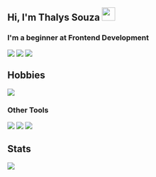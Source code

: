 ## Hi, I'm Thalys Souza <img src="https://media.giphy.com/media/hvRJCLFzcasrR4ia7z/giphy.gif" width="30" >

### I'm a beginner at Frontend Development

<div 
  style="
    display: flex;
    gap: 4px;
  "
>
  <img src="https://img.shields.io/badge/HTML5-E34F26?style=for-the-badge&logo=html5&logoColor=white"/>
  <img src="https://img.shields.io/badge/CSS3-1572B6?style=for-the-badge&logo=css3&logoColor=white"/>
  <img src="https://img.shields.io/badge/JavaScript-F7DF1E?style=for-the-badge&logo=javascript&logoColor=black"/>
  
</div>

## Hobbies
<a href="https://youtube.com/@tharisuu">
<img src="https://img.shields.io/badge/YouTube-FF0000?style=for-the-badge&logo=youtube&logoColor=white">
</a>


### Other Tools

<img src="https://img.shields.io/badge/Visual_Studio_Code-0078D4?style=for-the-badge&logo=visual%20studio%20code&logoColor=white" />
<img src="https://img.shields.io/badge/Udemy-EC5252?style=for-the-badge&logo=Udemy&logoColor=white">
<img src="https://img.shields.io/badge/Edx-193A3E?style=for-the-badge&logo=edx&logoColor=white">
  
## Stats
  
  <img src="https://github-readme-stats.vercel.app/api?username=Tharisuudev&theme=blue-green">
